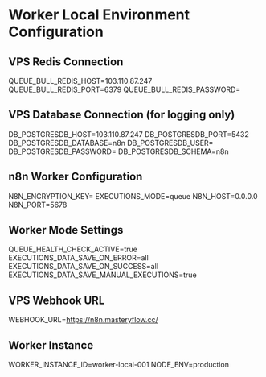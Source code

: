 # Worker Local Environment Configuration

## VPS Redis Connection
QUEUE_BULL_REDIS_HOST=103.110.87.247
QUEUE_BULL_REDIS_PORT=6379
QUEUE_BULL_REDIS_PASSWORD=

## VPS Database Connection (for logging only)
DB_POSTGRESDB_HOST=103.110.87.247
DB_POSTGRESDB_PORT=5432
DB_POSTGRESDB_DATABASE=n8n
DB_POSTGRESDB_USER=
DB_POSTGRESDB_PASSWORD=
DB_POSTGRESDB_SCHEMA=n8n

## n8n Worker Configuration
N8N_ENCRYPTION_KEY=
EXECUTIONS_MODE=queue
N8N_HOST=0.0.0.0
N8N_PORT=5678

## Worker Mode Settings
QUEUE_HEALTH_CHECK_ACTIVE=true
EXECUTIONS_DATA_SAVE_ON_ERROR=all
EXECUTIONS_DATA_SAVE_ON_SUCCESS=all
EXECUTIONS_DATA_SAVE_MANUAL_EXECUTIONS=true

## VPS Webhook URL
WEBHOOK_URL=https://n8n.masteryflow.cc/

## Worker Instance
WORKER_INSTANCE_ID=worker-local-001
NODE_ENV=production 